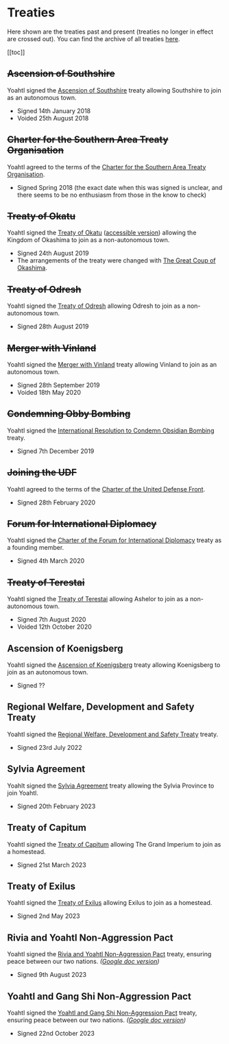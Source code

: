 # Treaties

Here shown are the treaties past and present (treaties no longer in effect are crossed out). You can find the archive of all treaties [here](https://github.com/CivYoahtl/civyoahtl.github.io/tree/main/docs/public/storage).

[[toc]]

## ~~Ascension of Southshire~~

Yoahtl signed the [Ascension of Southshire](/storage/treaties/southshire-ascension.pdf) treaty allowing Southshire to join as an autonomous town.

- Signed 14th January 2018
- Voided 25th August 2018

## ~~Charter for the Southern Area Treaty Organisation~~

Yoahtl agreed to the terms of the [Charter for the Southern Area Treaty Organisation](/storage/treaties/southern-area-treaty-organisation.pdf).

- Signed Spring 2018 (the exact date when this was signed is unclear, and there seems to be no enthusiasm from those in the know to check)

## ~~Treaty of Okatu~~

Yoahtl signed the [Treaty of Okatu](/storage/treaties/okashima-ascension.pdf) ([accessible version](/storage/treaties/okashima-ascension-accessible.pdf)) allowing the Kingdom of Okashima to join as a non-autonomous town.

- Signed 24th August 2019
- The arrangements of the treaty were changed with [The Great Coup of Okashima](https://www.reddit.com/r/CivYoahtl/wiki/laws#wiki_.287rnh.29_the_great_coup_of_okashima=).

## ~~Treaty of Odresh~~

Yoahtl signed the [Treaty of Odresh](/storage/treaties/odresh-ascension.pdf) allowing Odresh to join as a non-autonomous town.

- Signed 28th August 2019

## ~~Merger with Vinland~~

Yoahtl signed the [Merger with Vinland](/storage/treaties/vinland-ascension.pdf) treaty allowing Vinland to join as an autonomous town.

- Signed 28th September 2019
- Voided 18th May 2020

## ~~Condemning Obby Bombing~~

Yoahtl signed the [International Resolution to Condemn Obsidian Bombing](/storage/treaties/condemning-obby-bombing.pdf) treaty.

- Signed 7th December 2019

## ~~Joining the UDF~~

Yoahtl agreed to the terms of the [Charter of the United Defense Front](/storage/treaties/united-defense-front.pdf).

- Signed 28th February 2020

## ~~Forum for International Diplomacy~~

Yoahtl signed the [Charter of the Forum for International Diplomacy](/storage/treaties/forum-for-international-diplomacy.pdf) treaty as a founding member.

- Signed 4th March 2020

## ~~Treaty of Terestai~~

Yoahtl signed the [Treaty of Terestai](/storage/treaties/ashelor-ascension.pdf) allowing Ashelor to join as a non-autonomous town.

- Signed 7th August 2020
- Voided 12th October 2020

## Ascension of Koenigsberg

Yoahtl signed the [Ascension of Koenigsberg](/storage/treaties/koenigsberg-of-ascension.pdf) treaty allowing Koenigsberg to join as an autonomous town.

- Signed ??

## Regional Welfare, Development and Safety Treaty

Yoahtl signed the [Regional Welfare, Development and Safety Treaty](/storage/treaties/The-Grand-Imperium-Yoahtl-Regional-Welfare-Development-and-Safety-Treaty.pdf) treaty.

- Signed 23rd July 2022

## Sylvia Agreement

Yoahlt signed the [Sylvia Agreement](/storage/treaties/sylvia-agreement.pdf) treaty allowing the Sylvia Province to join Yoahtl.

- Signed 20th February 2023

## Treaty of Capitum

Yoahtl signed the [Treaty of Capitum](/storage/treaties/treaty-of-capitum.pdf) allowing The Grand Imperium to join as a homestead.

- Signed 21st March 2023

## Treaty of Exilus

Yoahtl signed the [Treaty of Exilus](/storage/treaties/treaty-exilus-incorperation.pdf) allowing Exilus to join as a homestead.

- Signed 2nd May 2023

## Rivia and Yoahtl Non-Aggression Pact

Yoahtl signed the [Rivia and Yoahtl Non-Aggression Pact](/storage/treaties/RIV_YOH_Treaty.pdf) treaty, ensuring peace between our two nations. _([Google doc version](https://docs.google.com/document/d/1kGr_zJx1OKW-RT69HQYkic-WrLuPqLDFOR2W1vvzCc4/edit))_

- Signed 9th August 2023

## Yoahtl and Gang Shi Non-Aggression Pact

Yoahtl signed the [Yoahtl and Gang Shi Non-Aggression Pact](/storage/treaties/Yoahtl-Gang-Shi-NAP.pdf) treaty, ensuring peace between our two nations. _([Google doc version](https://docs.google.com/document/d/1EMo9_HJOKTCKZNtb9t85htzn9-awVBSvmhMit9af3DQ/edit))_

- Signed 22nd October 2023